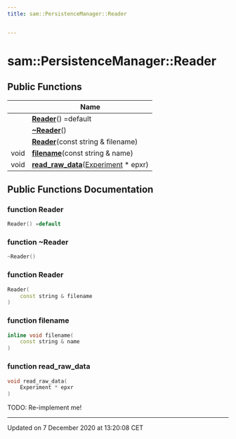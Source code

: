 ```yaml
---
title: sam::PersistenceManager::Reader


---
```


# sam::PersistenceManager::Reader



















## Public Functions

|                | Name           |
| -------------- | -------------- |
|  | **[Reader](/doxygen/Classes/classsam_1_1_persistence_manager_1_1_reader/#function-reader)**() =default  |
|  | **[~Reader](/doxygen/Classes/classsam_1_1_persistence_manager_1_1_reader/#function-~reader)**()  |
|  | **[Reader](/doxygen/Classes/classsam_1_1_persistence_manager_1_1_reader/#function-reader)**(const string & filename)  |
| void | **[filename](/doxygen/Classes/classsam_1_1_persistence_manager_1_1_reader/#function-filename)**(const string & name)  |
| void | **[read_raw_data](/doxygen/Classes/classsam_1_1_persistence_manager_1_1_reader/#function-read_raw_data)**([Experiment](/doxygen/Classes/classsam_1_1_experiment/) * epxr)  |
















## Public Functions Documentation

### function Reader

```cpp
Reader() =default
```





























### function ~Reader

```cpp
~Reader()
```





























### function Reader

```cpp
Reader(
    const string & filename
)
```





























### function filename

```cpp
inline void filename(
    const string & name
)
```





























### function read_raw_data

```cpp
void read_raw_data(
    Experiment * epxr
)
```




























TODO: Re-implement me!







-------------------------------

Updated on  7 December 2020 at 13:20:08 CET